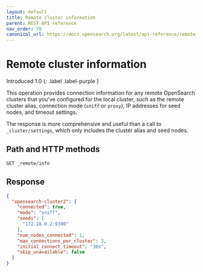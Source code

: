 ```yaml
---
layout: default
title: Remote cluster information
parent: REST API reference
nav_order: 70
canonical_url: https://docs.opensearch.org/latest/api-reference/remote-info/
---
```


# Remote cluster information
Introduced 1.0
{: .label .label-purple }

This operation provides connection information for any remote OpenSearch clusters that you've configured for the local cluster, such as the remote cluster alias, connection mode (`sniff` or `proxy`), IP addresses for seed nodes, and timeout settings.

The response is more comprehensive and useful than a call to `_cluster/settings`, which only includes the cluster alias and seed nodes.


## Path and HTTP methods

```
GET _remote/info
```


## Response

```json
{
  "opensearch-cluster2": {
    "connected": true,
    "mode": "sniff",
    "seeds": [
      "172.28.0.2:9300"
    ],
    "num_nodes_connected": 1,
    "max_connections_per_cluster": 3,
    "initial_connect_timeout": "30s",
    "skip_unavailable": false
  }
}
```
